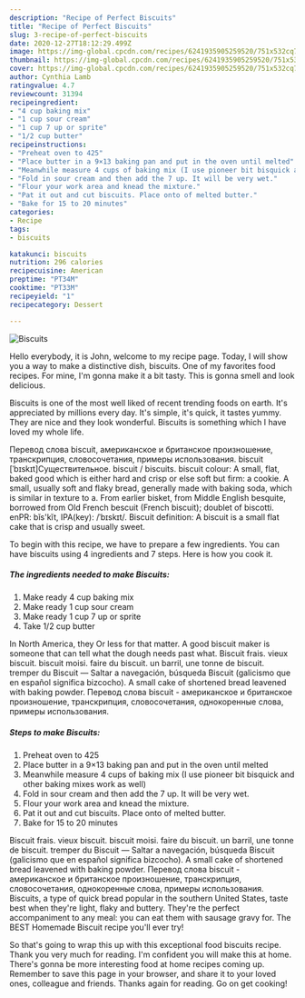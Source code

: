 ```yaml
---
description: "Recipe of Perfect Biscuits"
title: "Recipe of Perfect Biscuits"
slug: 3-recipe-of-perfect-biscuits
date: 2020-12-27T18:12:29.499Z
image: https://img-global.cpcdn.com/recipes/6241935905259520/751x532cq70/biscuits-recipe-main-photo.jpg
thumbnail: https://img-global.cpcdn.com/recipes/6241935905259520/751x532cq70/biscuits-recipe-main-photo.jpg
cover: https://img-global.cpcdn.com/recipes/6241935905259520/751x532cq70/biscuits-recipe-main-photo.jpg
author: Cynthia Lamb
ratingvalue: 4.7
reviewcount: 31394
recipeingredient:
- "4 cup baking mix"
- "1 cup sour cream"
- "1 cup 7 up or sprite"
- "1/2 cup butter"
recipeinstructions:
- "Preheat oven to 425"
- "Place butter in a 9×13 baking pan and put in the oven until melted"
- "Meanwhile measure 4 cups of baking mix (I use pioneer bit bisquick and other baking mixes work as well)"
- "Fold in sour cream and then add the 7 up. It will be very wet."
- "Flour your work area and knead the mixture."
- "Pat it out and cut biscuits. Place onto of melted butter."
- "Bake for 15 to 20 minutes"
categories:
- Recipe
tags:
- biscuits

katakunci: biscuits 
nutrition: 296 calories
recipecuisine: American
preptime: "PT34M"
cooktime: "PT33M"
recipeyield: "1"
recipecategory: Dessert

---
```



![Biscuits](https://img-global.cpcdn.com/recipes/6241935905259520/751x532cq70/biscuits-recipe-main-photo.jpg)

Hello everybody, it is John, welcome to my recipe page. Today, I will show you a way to make a distinctive dish, biscuits. One of my favorites food recipes. For mine, I'm gonna make it a bit tasty. This is gonna smell and look delicious.

Biscuits is one of the most well liked of recent trending foods on earth. It's appreciated by millions every day. It's simple, it's quick, it tastes yummy. They are nice and they look wonderful. Biscuits is something which I have loved my whole life.

Перевод слова biscuit, американское и британское произношение, транскрипция, словосочетания, примеры использования. biscuit [ˈbɪskɪt]Существительное. biscuit / biscuits. biscuit colour: A small, flat, baked good which is either hard and crisp or else soft but firm: a cookie. A small, usually soft and flaky bread, generally made with baking soda, which is similar in texture to a. From earlier bisket, from Middle English besquite, borrowed from Old French bescuit (French biscuit); doublet of biscotti. enPR: bĭs&#39;kĭt, IPA(key): /ˈbɪskɪt/. Biscuit definition: A biscuit is a small flat cake that is crisp and usually sweet.


To begin with this recipe, we have to prepare a few ingredients. You can have biscuits using 4 ingredients and 7 steps. Here is how you cook it.

<!--inarticleads1-->

##### The ingredients needed to make Biscuits:

1. Make ready 4 cup baking mix
1. Make ready 1 cup sour cream
1. Make ready 1 cup 7 up or sprite
1. Take 1/2 cup butter


In North America, they Or less for that matter. A good biscuit maker is someone that can tell what the dough needs past what. Biscuit frais. vieux biscuit. biscuit moisi. faire du biscuit. un barril, une tonne de biscuit. tremper du Biscuit — Saltar a navegación, búsqueda Biscuit (galicismo que en español significa bizcocho). A small cake of shortened bread leavened with baking powder. Перевод слова biscuit - американское и британское произношение, транскрипция, словосочетания, однокоренные слова, примеры использования. 

<!--inarticleads2-->

##### Steps to make Biscuits:

1. Preheat oven to 425
1. Place butter in a 9×13 baking pan and put in the oven until melted
1. Meanwhile measure 4 cups of baking mix (I use pioneer bit bisquick and other baking mixes work as well)
1. Fold in sour cream and then add the 7 up. It will be very wet.
1. Flour your work area and knead the mixture.
1. Pat it out and cut biscuits. Place onto of melted butter.
1. Bake for 15 to 20 minutes


Biscuit frais. vieux biscuit. biscuit moisi. faire du biscuit. un barril, une tonne de biscuit. tremper du Biscuit — Saltar a navegación, búsqueda Biscuit (galicismo que en español significa bizcocho). A small cake of shortened bread leavened with baking powder. Перевод слова biscuit - американское и британское произношение, транскрипция, словосочетания, однокоренные слова, примеры использования. Biscuits, a type of quick bread popular in the southern United States, taste best when they&#39;re light, flaky and buttery. They&#39;re the perfect accompaniment to any meal: you can eat them with sausage gravy for. The BEST Homemade Biscuit recipe you&#39;ll ever try! 

So that's going to wrap this up with this exceptional food biscuits recipe. Thank you very much for reading. I'm confident you will make this at home. There's gonna be more interesting food at home recipes coming up. Remember to save this page in your browser, and share it to your loved ones, colleague and friends. Thanks again for reading. Go on get cooking!
